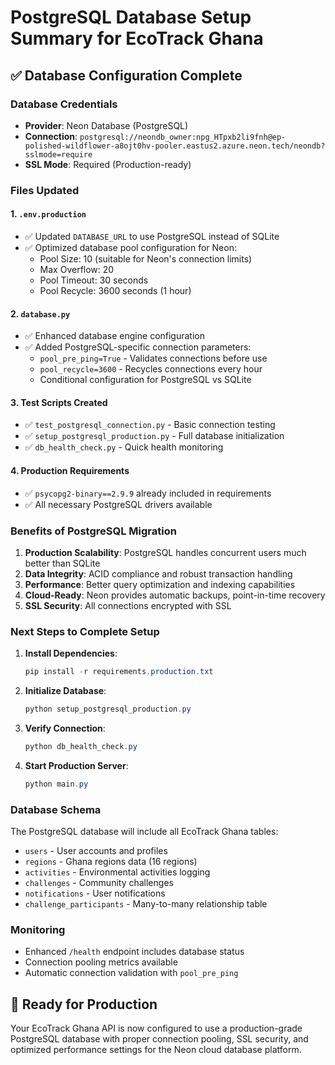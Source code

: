 # PostgreSQL Database Setup Summary for EcoTrack Ghana

## ✅ Database Configuration Complete

### Database Credentials
- **Provider**: Neon Database (PostgreSQL)
- **Connection**: `postgresql://neondb_owner:npg_HTpxb2li9fnh@ep-polished-wildflower-a8ojt0hv-pooler.eastus2.azure.neon.tech/neondb?sslmode=require`
- **SSL Mode**: Required (Production-ready)

### Files Updated

#### 1. `.env.production` 
- ✅ Updated `DATABASE_URL` to use PostgreSQL instead of SQLite
- ✅ Optimized database pool configuration for Neon:
  - Pool Size: 10 (suitable for Neon's connection limits)
  - Max Overflow: 20
  - Pool Timeout: 30 seconds
  - Pool Recycle: 3600 seconds (1 hour)

#### 2. `database.py`
- ✅ Enhanced database engine configuration
- ✅ Added PostgreSQL-specific connection parameters:
  - `pool_pre_ping=True` - Validates connections before use
  - `pool_recycle=3600` - Recycles connections every hour
  - Conditional configuration for PostgreSQL vs SQLite

#### 3. Test Scripts Created
- ✅ `test_postgresql_connection.py` - Basic connection testing
- ✅ `setup_postgresql_production.py` - Full database initialization
- ✅ `db_health_check.py` - Quick health monitoring

#### 4. Production Requirements
- ✅ `psycopg2-binary==2.9.9` already included in requirements
- ✅ All necessary PostgreSQL drivers available

### Benefits of PostgreSQL Migration

1. **Production Scalability**: PostgreSQL handles concurrent users much better than SQLite
2. **Data Integrity**: ACID compliance and robust transaction handling
3. **Performance**: Better query optimization and indexing capabilities
4. **Cloud-Ready**: Neon provides automatic backups, point-in-time recovery
5. **SSL Security**: All connections encrypted with SSL

### Next Steps to Complete Setup

1. **Install Dependencies**:
   ```powershell
   pip install -r requirements.production.txt
   ```

2. **Initialize Database**:
   ```powershell
   python setup_postgresql_production.py
   ```

3. **Verify Connection**:
   ```powershell
   python db_health_check.py
   ```

4. **Start Production Server**:
   ```powershell
   python main.py
   ```

### Database Schema
The PostgreSQL database will include all EcoTrack Ghana tables:
- `users` - User accounts and profiles
- `regions` - Ghana regions data (16 regions)
- `activities` - Environmental activities logging
- `challenges` - Community challenges
- `notifications` - User notifications
- `challenge_participants` - Many-to-many relationship table

### Monitoring
- Enhanced `/health` endpoint includes database status
- Connection pooling metrics available
- Automatic connection validation with `pool_pre_ping`

## 🚀 Ready for Production

Your EcoTrack Ghana API is now configured to use a production-grade PostgreSQL database with proper connection pooling, SSL security, and optimized performance settings for the Neon cloud database platform.
